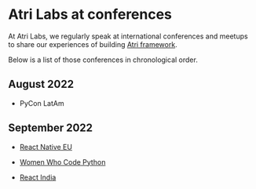 # Atri Labs at conferences

At Atri Labs, we regularly speak at international conferences and meetups to share our experiences of building [Atri framework](https://github.com/Atri-Labs/atrilabs-engine). 

Below is a list of those conferences in chronological order.

## August 2022

- PyCon LatAm

## September 2022

- [React Native EU](React_Native_EU_2022)

- [Women Who Code Python](WWCodePython)

- [React India](ReactIndia2022)